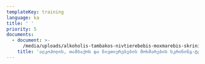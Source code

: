 ```yaml
---
templateKey: training
language: ka
title: ' '
priority: 5
documents:
  - document: >-
      /media/uploads/alkoholis-tambakos-nivtierebebis-moxmarebis-skrining-testi-assist.pdf
    title: 'ალკოჰოლის, თამბაქოს და ნივთიერებების მოხმარების სკრინინგ-ტესტი'
---
```


